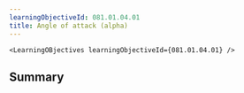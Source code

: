 ```yaml
---
learningObjectiveId: 081.01.04.01
title: Angle of attack (alpha)
---
```


```tsx eval
<LearningOBjectives learningObjectiveId={081.01.04.01} />
```

## Summary
